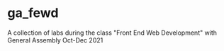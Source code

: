 # ga_fewd

A collection of labs during the class "Front End Web Development" with General Assembly Oct-Dec 2021
